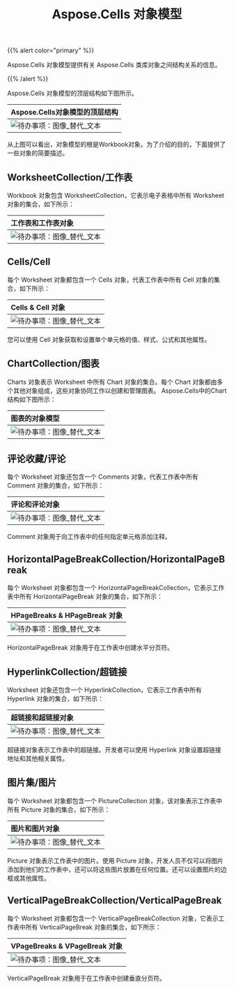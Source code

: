 ﻿---
title: Aspose.Cells 对象模型
type: docs
weight: 20
url: /zh/python-net/aspose-cells-object-model/
---
{{% alert color="primary" %}}

Aspose.Cells 对象模型提供有关 Aspose.Cells 类库对象之间结构关系的信息。

{{% /alert %}}

Aspose.Cells 对象模型的顶层结构如下图所示。

|**Aspose.Cells对象模型的顶层结构**|
|:- |
|![待办事项：图像_替代_文本](aspose-cells-object-model_1.png)|
从上图可以看出，对象模型的根是Workbook对象。为了介绍的目的，下面提供了一些对象的简要描述。

## **WorksheetCollection/工作表**

Workbook 对象包含 WorksheetCollection，它表示电子表格中所有 Worksheet 对象的集合，如下所示：

|**工作表和工作表对象**|
|:- |
|![待办事项：图像_替代_文本](aspose-cells-object-model_2.png)|

## **Cells/Cell**

每个 Worksheet 对象都包含一个 Cells 对象，代表工作表中所有 Cell 对象的集合，如下所示：

|**Cells & Cell 对象**|
|:- |
|![待办事项：图像_替代_文本](aspose-cells-object-model_3.png)|
您可以使用 Cell 对象获取和设置单个单元格的值、样式、公式和其他属性。

## **ChartCollection/图表**

Charts 对象表示 Worksheet 中所有 Chart 对象的集合。每个 Chart 对象都由多个其他对象组成，这些对象协同工作以创建和管理图表。 Aspose.Cells中的Chart结构如下图所示：

|**图表的对象模型**|
|:- |
|![待办事项：图像_替代_文本](aspose-cells-object-model_4.png)|

## **评论收藏/评论**

每个 Worksheet 对象还包含一个 Comments 对象，代表工作表中所有 Comment 对象的集合，如下所示：

|**评论和评论对象**|
|:- |
|![待办事项：图像_替代_文本](aspose-cells-object-model_5.png)|
Comment 对象用于向工作表中的任何指定单元格添加注释。

## **HorizontalPageBreakCollection/HorizontalPageBreak**

每个 Worksheet 对象都包含一个 HorizontalPageBreakCollection，它表示工作表中所有 HorizontalPageBreak 对象的集合，如下所示：

|**HPageBreaks & HPageBreak 对象**|
|:- |
|![待办事项：图像_替代_文本](aspose-cells-object-model_6.png)|
HorizontalPageBreak 对象用于在工作表中创建水平分页符。

## **HyperlinkCollection/超链接**

Worksheet 对象还包含一个 HyperlinkCollection，它表示工作表中所有 Hyperlink 对象的集合，如下所示：

|**超链接和超链接对象**|
|:- |
|![待办事项：图像_替代_文本](aspose-cells-object-model_7.png)|
超链接对象表示工作表中的超链接。开发者可以使用 Hyperlink 对象设置超链接地址和其他相关属性。

## **图片集/图片**

每个 Worksheet 对象都包含一个 PictureCollection 对象，该对象表示工作表中所有 Picture 对象的集合，如下所示：

|**图片和图片对象**|
|:- |
|![待办事项：图像_替代_文本](aspose-cells-object-model_8.png)|
Picture 对象表示工作表中的图片。使用 Picture 对象，开发人员不仅可以将图片添加到他们的工作表中，还可以将这些图片放置在任何位置。还可以设置图片的边框或其他属性。

## **VerticalPageBreakCollection/VerticalPageBreak**

每个 Worksheet 对象都包含一个 VerticalPageBreakCollection 对象，它表示工作表中所有 VerticalPageBreak 对象的集合，如下所示：

|**VPageBreaks & VPageBreak 对象**|
|:- |
|![待办事项：图像_替代_文本](aspose-cells-object-model_9.png)|
VerticalPageBreak 对象用于在工作表中创建垂直分页符。
